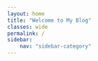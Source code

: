```yaml
---
layout: home
title: "Welcome to My Blog"
classes: wide
permalink: /
sidebar:
    nav: "sidebar-category"
---
```

<!-- 홈페이지 소개글 작성하기 -->
